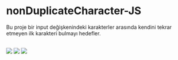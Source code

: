 # nonDuplicateCharacter-JS

Bu proje bir input değişkenindeki karakterler arasında kendini tekrar etmeyen ilk karakteri bulmayı hedefler.
<br/> <br/>

![](1.gif)
![](2.gif)
![](3.gif)
